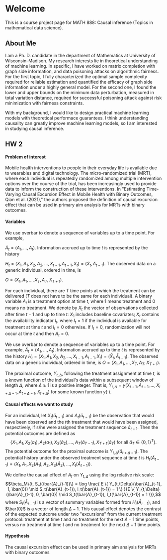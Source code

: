 # Welcome
This is a course project page for MATH 888: Causal inference (Topics in mathematical data science).

## About Me
I am a Ph. D. candidate in the department of Mathematics at University of Wisconsin-Madison.
My research interests lie in theoretical understanding of machine learning.
In specific, I have worked on matrix completion with graph side information, and data poisoning attacks on algorithmic fairness.
For the first topic, I fully characterized the optimal sample complexity required for reliable estimation and quantified the efficacy of graph side information under a highly general model.
For the second one, I found the lower and upper bounds on the minimum data perturbation, measured in total variation distance, required for successful poisoning attack against risk minimization with fairness constraints.

With my background, I would like to design practical machine learning models with theoretical performace guarantees.
I think understanding causality can greatly improve machine learning models, so I am interested in studying causal inference.

## HW 2
#### Problem of interest
Mobile health interventions to people in their everyday life is available due to wearables and digital technology. The micro-randomized trial (MRT), where each individual is repeatedly randomized among multiple intervention options over the course of the trial, has been increasingly used to provide data to inform the construction of these interventions. In "Estimating Time-Varying Causal Excursion Effect in Mobile Health with Binary Outcomes, Qian et al. (2021)," the authors proposed the definition of causal excursion effect that can be used in primary aim analysis for MRTs with binary outcomes.

#### Variables
We use overbar to denote a sequence of variables up to a time point. For example,

$\bar{A}_t = (A_1, \ldots, A_t)$. Information accrued up to time $t$ is represented by the history 

$H_t = (X_1, A_1, X_2, A_2, \ldots, X_{t-1}, A_{t-1}, X_t) = (\bar{X}_t, \bar{A}_{t-1})$. The observed data on a generic individual, ordered in time, is 

$O= (X_1, A_1, \ldots, X_T, A_T, X_{T+1})$.

For each individual, there are $T$ time points at which the treatment can be delivered ($T$ does not have to be the same for each individual). A binary variable $A_t$ is a treatment option at time $t$, where $1$ means treatment and $0$ means no treatment. We denote by $X_t$ the vector of observations collected after time $t-1$ and up to time $t$: $X_1$ includes baseline covariates; $X_t$ contains the availability indicator $I_t$, where $I_t = 1$ if the individual is available for treatment at time $t$ and $I_t = 0$ otherwise. If $I_t = 0$, randomization will not occur at time $t$ and then $A_t = 0$.

We use overbar to denote a sequence of variables up to a time point. For example, $\bar{A}_t = (A_1, \ldots, A_t)$. Information accrued up to time $t$ is represented by the history $H_t = (X_1, A_1, X_2, A_2, \ldots, X_{t-1}, A_{t-1}, X_t) = (\bar{X}_t, \bar{A}_{t-1})$. The observed data on a generic individual, ordered in time, is $O= (X_1, A_1, \ldots, X_T, A_T, X_{T+1})$.

The proximal outcome, $Y_{t,\Delta}$, following the treatment assignment at time $t$, is a known function of the individual's data within a subsequent window of length $\Delta$, where $\Delta \geq 1$ is a positive integer. That is, $Y_{t,\Delta} = y(X_{t+1}, A_{t+1}, \ldots, X_{t+\Delta-1}, A_{t+\Delta-1}, X_{t+\Delta})$ for some known function $y(\cdot)$.

#### Causal effects we want to study
For an individual, let $X_t(\bar{a}_{t-1})$ and $A_t(\bar{a}_{t-1})$ be the observation that would have been observed and the $t$th treatment that would have been assigned, respectively, if s/he were assigned the treatment sequence $\bar{a}_{t-1}$. Then the potential outcomes are defined as
$$\{X_1, A_1, X_2(a_1), A_2(a_1), X_3(\bar{a}_2),\ldots, A_T(\bar{a}_{T-1}), X_{T+1}(\bar{a}_{T}) \mbox{ for all } \bar{a}_T \in \{0,1\}^{T}\}.$$
The potential outcome for the proximal outcome is $Y_{t,\Delta}(\bar{a}_{t+\Delta - 1})$. The potential history under the observed treatment sequence at time $t$ is $H_t(\bar{A}_{t-1}) = (X_1, A_1, X_2(A_1), A_2, X_3(\bar{A}_2),\ldots, X_t(\bar{A}_{t-1}))$.

We define the causal effect of $A_t$ on $Y_{t,\Delta}$ using the log relative risk scale:
$$\beta_M\{t, S_t(\bar{A}_{t-1})\} = \log \frac{ E \{ Y_{t,\Delta}(\bar{A}_{t-1}, 1, \bar{0}) \mid S_t(\bar{A}_{t-1}), I_t(\bar{A}_{t-1}) = 1 \} }{E \{ Y_{t,\Delta}(\bar{A}_{t-1}, 0, \bar{0}) \mid S_t(\bar{A}_{t-1}), I_t(\bar{A}_{t-1}) = 1 \}},$$
where $S_t(\bar{A}_{t-1})$ is a vector of summary variables formed from $H_t(\bar{A}_{t-1})$, and $\bar{0}$ is a vector of length $\Delta - 1$.
This causal effect denotes the contrast of the expected outcome under two "excursions" from the current treatment protocol: treatment at time $t$ and no treatment for the next $\Delta - 1$ time points, versus no treatment at time $t$ and no treatment for the next $\Delta - 1$ time points.

#### Hypothesis
The causal excursion effect can be used in primary aim analysis for MRTs with binary outcomes


